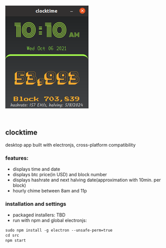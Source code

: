 ![app screenshot](screenshot.png)


<br>

## clocktime

desktop app built with electronjs, cross-platform compatibility

### features:
* displays time and date
* displays btc price(in USD) and block number
* displays hashrate and next halving date(approximation with 10min. per block)
* hourly chime between 8am and 11p


### installation and settings
* packaged installers: TBD
* run with npm and global electronjs:
```
sudo npm install -g electron --unsafe-perm=true
cd src
npm start
```
